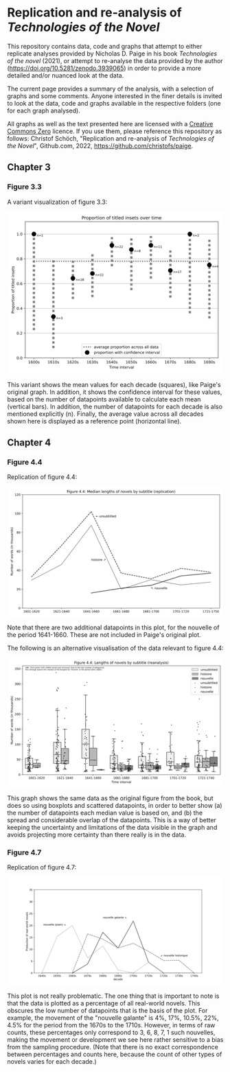 # Replication and re-analysis of _Technologies of the Novel_

This repository contains data, code and graphs that attempt to either replicate analyses provided by Nicholas D. Paige in his book _Technologies of the novel_ (2021), or attempt to re-analyse the data provided by the author (https://doi.org/10.5281/zenodo.3939065) in order to provide a more detailed and/or nuanced look at the data. 

The current page provides a summary of the analysis, with a selection of graphs and some comments. Anyone interested in the finer details is invited to look at the data, code and graphs available in the respective folders (one for each graph analysed). 

All graphs as well as the text presented here are licensed with a [Creative Commons Zero](https://creativecommons.org/share-your-work/public-domain/cc0/) licence. If you use them, please reference this repository as follows: Christof Schöch, "Replication and re-analysis of _Technologies of the Novel_", Github.com, 2022, https://github.com/christofs/paige. 

## Chapter 3

### Figure 3.3 

A variant visualization of figure 3.3: 

![](fig_3-3/fig_3-3_errorplot-decade.svg)

This variant shows the mean values for each decade (squares), like Paige's original graph. In addition, it shows the confidence interval for these values, based on the number of datapoints available to calculate each mean (vertical bars). In addition, the number of datapoints for each decade is also mentioned explicitly (n). Finally, the average value across all decades shown here is displayed as a reference point (horizontal line). 

## Chapter 4 

### Figure 4.4 

Replication of figure 4.4: 

![Replication of figure 4.4](fig_4-4/fig_4-4_replication-lineplot-paige44.svg)

Note that there are two additional datapoints in this plot, for the nouvelle of the period 1641-1660. These are not included in Paige's original plot.

The following is an alternative visualisation of the data relevant to figure 4.4:  

![Re-analysis of figure 4.4](fig_4-4/fig_4-4_box%2Bscatter-score.svg)

This graph shows the same data as the original figure from the book, but does so using boxplots and scattered datapoints, in order to better show (a) the number of datapoints each median value is based on, and (b) the spread and considerable overlap of the datapoints. This is a way of better keeping the uncertainty and limitations of the data visible in the graph and avoids projecting more certainty than there really is in the data. 

### Figure 4.7 

Replication of figure 4.7: 

![Replication of figure 4.7](fig_4-7/fig_4-7_lineplot-decades.svg)

This plot is not really problematic. The one thing that is important to note is that the data is plotted as a percentage of all real-world novels. This obscures the low number of datapoints that is the basis of the plot. For example, the movement of the "nouvelle galante" is 4%, 17%, 10.5%, 22%, 4.5% for the period from the 1670s to the 1710s. However, in terms of raw counts, these percentages only correspond to 3, 6, 8, 7, 1 such nouvelles, making the movement or development we see here rather sensitive to a bias from the sampling procedure. (Note that there is no exact correspondence between percentages and counts here, because the count of other types of novels varies for each decade.)



